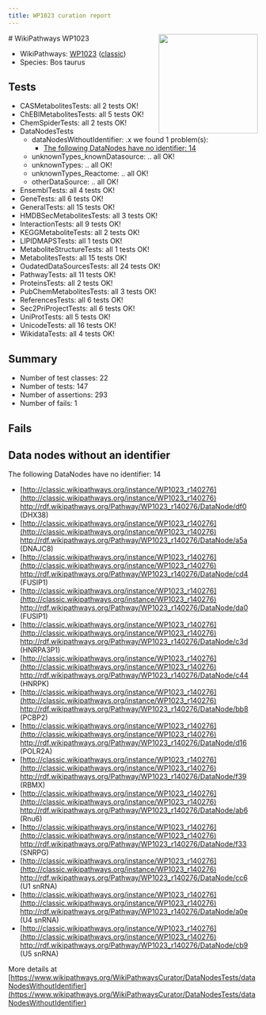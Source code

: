 ```yaml
---
title: WP1023 curation report
---
```


<img style="float: right; width: 200px" src="https://upload.wikimedia.org/wikipedia/commons/thumb/8/83/Wplogo_with_text_500.png/640px-Wplogo_with_text_500.png" />
# WikiPathways WP1023

* WikiPathways: [WP1023](https://wikipathways.org/pathways/WP1023) ([classic](https://classic.wikipathways.org/instance/WP1023))
* Species: Bos taurus
## Tests
* CASMetabolitesTests: all 2 tests OK!
* ChEBIMetabolitesTests: all 5 tests OK!
* ChemSpiderTests: all 2 tests OK!
* DataNodesTests
    * dataNodesWithoutIdentifier: .x we found 1 problem(s):
        * [The following DataNodes have no identifier: 14](#8792c494)
    * unknownTypes_knownDatasource: .. all OK!
    * unknownTypes: .. all OK!
    * unknownTypes_Reactome: .. all OK!
    * otherDataSource: .. all OK!
* EnsemblTests: all 4 tests OK!
* GeneTests: all 6 tests OK!
* GeneralTests: all 15 tests OK!
* HMDBSecMetabolitesTests: all 3 tests OK!
* InteractionTests: all 9 tests OK!
* KEGGMetaboliteTests: all 2 tests OK!
* LIPIDMAPSTests: all 1 tests OK!
* MetaboliteStructureTests: all 1 tests OK!
* MetabolitesTests: all 15 tests OK!
* OudatedDataSourcesTests: all 24 tests OK!
* PathwayTests: all 11 tests OK!
* ProteinsTests: all 2 tests OK!
* PubChemMetabolitesTests: all 3 tests OK!
* ReferencesTests: all 6 tests OK!
* Sec2PriProjectTests: all 6 tests OK!
* UniProtTests: all 5 tests OK!
* UnicodeTests: all 16 tests OK!
* WikidataTests: all 4 tests OK!


## Summary

* Number of test classes: 22
* Number of tests: 147
* Number of assertions: 293
* Number of fails: 1

## Fails

<a name="8792c494" />

## Data nodes without an identifier

The following DataNodes have no identifier: 14

* [http://classic.wikipathways.org/instance/WP1023_r140276](http://classic.wikipathways.org/instance/WP1023_r140276) http://rdf.wikipathways.org/Pathway/WP1023_r140276/DataNode/df0 (DHX38)
* [http://classic.wikipathways.org/instance/WP1023_r140276](http://classic.wikipathways.org/instance/WP1023_r140276) http://rdf.wikipathways.org/Pathway/WP1023_r140276/DataNode/a5a (DNAJC8)
* [http://classic.wikipathways.org/instance/WP1023_r140276](http://classic.wikipathways.org/instance/WP1023_r140276) http://rdf.wikipathways.org/Pathway/WP1023_r140276/DataNode/cd4 (FUSIP1)
* [http://classic.wikipathways.org/instance/WP1023_r140276](http://classic.wikipathways.org/instance/WP1023_r140276) http://rdf.wikipathways.org/Pathway/WP1023_r140276/DataNode/da0 (FUSIP1)
* [http://classic.wikipathways.org/instance/WP1023_r140276](http://classic.wikipathways.org/instance/WP1023_r140276) http://rdf.wikipathways.org/Pathway/WP1023_r140276/DataNode/c3d (HNRPA3P1)
* [http://classic.wikipathways.org/instance/WP1023_r140276](http://classic.wikipathways.org/instance/WP1023_r140276) http://rdf.wikipathways.org/Pathway/WP1023_r140276/DataNode/c44 (HNRPK)
* [http://classic.wikipathways.org/instance/WP1023_r140276](http://classic.wikipathways.org/instance/WP1023_r140276) http://rdf.wikipathways.org/Pathway/WP1023_r140276/DataNode/bb8 (PCBP2)
* [http://classic.wikipathways.org/instance/WP1023_r140276](http://classic.wikipathways.org/instance/WP1023_r140276) http://rdf.wikipathways.org/Pathway/WP1023_r140276/DataNode/d16 (POLR2A)
* [http://classic.wikipathways.org/instance/WP1023_r140276](http://classic.wikipathways.org/instance/WP1023_r140276) http://rdf.wikipathways.org/Pathway/WP1023_r140276/DataNode/f39 (RBMX)
* [http://classic.wikipathways.org/instance/WP1023_r140276](http://classic.wikipathways.org/instance/WP1023_r140276) http://rdf.wikipathways.org/Pathway/WP1023_r140276/DataNode/ab6 (Rnu6)
* [http://classic.wikipathways.org/instance/WP1023_r140276](http://classic.wikipathways.org/instance/WP1023_r140276) http://rdf.wikipathways.org/Pathway/WP1023_r140276/DataNode/f33 (SNRPG)
* [http://classic.wikipathways.org/instance/WP1023_r140276](http://classic.wikipathways.org/instance/WP1023_r140276) http://rdf.wikipathways.org/Pathway/WP1023_r140276/DataNode/cc6 (U1 snRNA)
* [http://classic.wikipathways.org/instance/WP1023_r140276](http://classic.wikipathways.org/instance/WP1023_r140276) http://rdf.wikipathways.org/Pathway/WP1023_r140276/DataNode/a0e (U4 snRNA)
* [http://classic.wikipathways.org/instance/WP1023_r140276](http://classic.wikipathways.org/instance/WP1023_r140276) http://rdf.wikipathways.org/Pathway/WP1023_r140276/DataNode/cb9 (U5 snRNA)


More details at [https://www.wikipathways.org/WikiPathwaysCurator/DataNodesTests/dataNodesWithoutIdentifier](https://www.wikipathways.org/WikiPathwaysCurator/DataNodesTests/dataNodesWithoutIdentifier)

